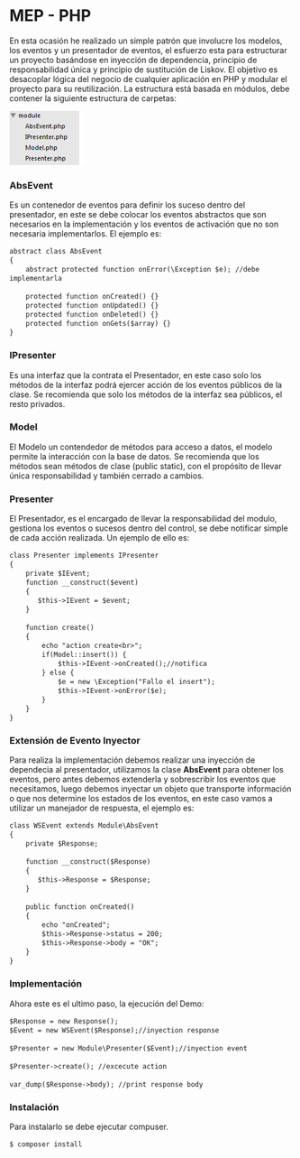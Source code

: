 # MEP - PHP

En esta ocasión he realizado un simple patrón que involucre los modelos, los eventos y un presentador de eventos, el esfuerzo esta para estructurar un proyecto basándose en inyección de dependencia, principio de responsabilidad única y principio de sustitución de Liskov. El objetivo es desacoplar lógica del negocio de cualquier aplicación en PHP y modular el proyecto para su reutilización. 
La estructura está basada en módulos, debe contener la siguiente estructura de carpetas: 

![Estrucutra de Caperta](https://raw.githubusercontent.com/raalzate/mep-php/master/images/carpetas.png)

### AbsEvent
Es un contenedor de eventos para definir los suceso dentro del presentador, en este se debe colocar los eventos abstractos que son necesarios en la implementación y los eventos de activación que no son necesaria implementarlos. El ejemplo es:

``` 
abstract class AbsEvent 
{
	abstract protected function onError(\Exception $e); //debe implementarla 

	protected function onCreated() {}
	protected function onUpdated() {}
	protected function onDeleted() {}
	protected function onGets($array) {}
}
```
### IPresenter

Es una interfaz que la contrata el Presentador, en este caso solo los métodos de la interfaz podrá ejercer acción de los eventos públicos de la clase. Se recomienda que solo los métodos de la interfaz sea públicos, el resto privados.  

### Model

El Modelo un contendedor de métodos para acceso a datos, el modelo permite la interacción con la base de datos. Se recomienda que los métodos sean métodos de clase (public static), con el propósito de llevar única responsabilidad y también cerrado a cambios. 

### Presenter

El Presentador, es el encargado de llevar la responsabilidad del modulo, gestiona los eventos o sucesos dentro del control, se debe notificar simple de cada acción realizada. Un ejemplo de ello es:

``` 
class Presenter implements IPresenter 
{
	private $IEvent; 
	function __construct($event)
    {
       $this->IEvent = $event;
    }

    function create()
    {
    	echo "action create<br>";
    	if(Model::insert()) {
    		$this->IEvent->onCreated();//notifica
    	} else {
    		$e = new \Exception("Fallo el insert");
    		$this->IEvent->onError($e);
    	}
    }
}
```

### Extensión de Evento Inyector

Para realiza la implementación debemos realizar una inyección de dependecia al presentador, utilizamos la clase **AbsEvent** para obtener los eventos, pero antes debemos extenderla y sobrescribir los eventos que necesitamos, luego debemos inyectar un objeto que transporte información o que nos determine los estados de los eventos, en este caso vamos a utilizar un manejador de respuesta, el ejemplo es:

```
class WSEvent extends Module\AbsEvent 
{
	private $Response;

	function __construct($Response)
    {
       $this->Response = $Response;
    }

	public function onCreated()
	{
		echo "onCreated";
		$this->Response->status = 200;
		$this->Response->body = "OK";
	} 
} 	
```

### Implementación

Ahora este es el ultimo paso, la ejecución del Demo:

```
$Response = new Response();
$Event = new WSEvent($Response);//inyection response

$Presenter = new Module\Presenter($Event);//inyection event

$Presenter->create(); //excecute action

var_dump($Response->body); //print response body 

```
### Instalación

Para instalarlo se debe ejecutar compuser.

```
$ composer install
```



